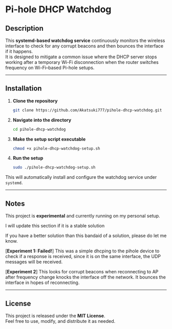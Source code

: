 # Pi-hole DHCP Watchdog

## Description

This **systemd-based watchdog service** continuously monitors the wireless interface to check for any corrupt beacons and then bounces the interface if it happens.  
It is designed to mitigate a common issue where the DHCP server stops working after a temporary Wi-Fi disconnection when the router switches frequency on Wi-Fi–based Pi-hole setups.

---

## Installation

1. **Clone the repository**
   ```bash
   git clone https://github.com/Akatsuki777/pihole-dhcp-watchdog.git
   ```

2. **Navigate into the directory**
   ```bash
   cd pihole-dhcp-watchdog
   ```

3. **Make the setup script executable**
   ```bash
   chmod +x pihole-dhcp-watchdog-setup.sh
   ```

4. **Run the setup**
   ```bash
   sudo ./pihole-dhcp-watchdog-setup.sh
   ```

This will automatically install and configure the watchdog service under `systemd`.

---

## Notes

This project is **experimental** and currently running on my personal setup. 

I will update this section if it is a stable solution

If you have a better solution than this bandaid of a solution, please do let me know.

[**Experiment 1: Failed!**]
This was a simple dhcping to the pihole device to check if a response is received, since it is on the same interface, the UDP messages will be received.

[**Experiment 2**]
This looks for corrupt beacons when reconnecting to AP after frequency change knocks the interface off the network. It bounces the interface in hopes of reconnecting.

---

## License

This project is released under the **MIT License**.  
Feel free to use, modify, and distribute it as needed.
